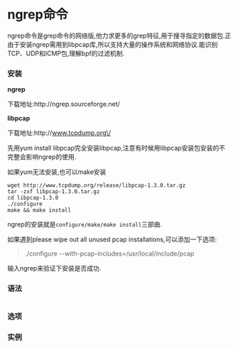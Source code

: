 # ngrep命令

ngrep命令是grep命令的网络版,他力求更多的grep特征,用于搜寻指定的数据包.正由于安装ngrep需用到libpcap库,所以支持大量的操作系统和网络协议.能识别TCP、UDP和ICMP包,理解bpf的过滤机制.

### 安装

**ngrep**

下载地址:http:\/\/ngrep.sourceforge.net\/

**libpcap**

下载地址:http:\/\/www.tcpdump.org\/

先用yum install libpcap完全安装libpcap,注意有时候用libpcap安装包安装的不完整会影响ngrep的使用.

如果yum无法安装,也可以make安装

```
wget http://www.tcpdump.org/release/libpcap-1.3.0.tar.gz
tar -zxf libpcap-1.3.0.tar.gz
cd libpcap-1.3.0
./configure
make && make install
```

ngrep的安装就是`configure/make/make install`三部曲.

如果遇到please wipe out all unused pcap installations,可以添加一下选项:

> .\/configure --with-pcap-includes=\/usr\/local\/include\/pcap

输入ngrep来验证下安装是否成功.

### 语法

```

```

### 选项

### 实例

